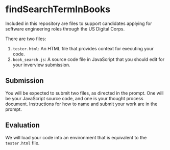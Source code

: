 # findSearchTermInBooks

Included in this repository are files to support candidates applying for software engineering roles through the US Digital Corps. 

There are two files:

1. `tester.html`: An HTML file that provides context for executing your code.
1. `book_search.js`: A source code file in JavaScript that you should edit for your inverview submission.

## Submission

You will be expected to submit two files, as directed in the prompt. One will be your JavaScript source code, and one is your thought process document. Instructions for how to name and submit your work are in the prompt. 

## Evaluation

We will load your code into an environment that is equivalent to the `tester.html` file. 
